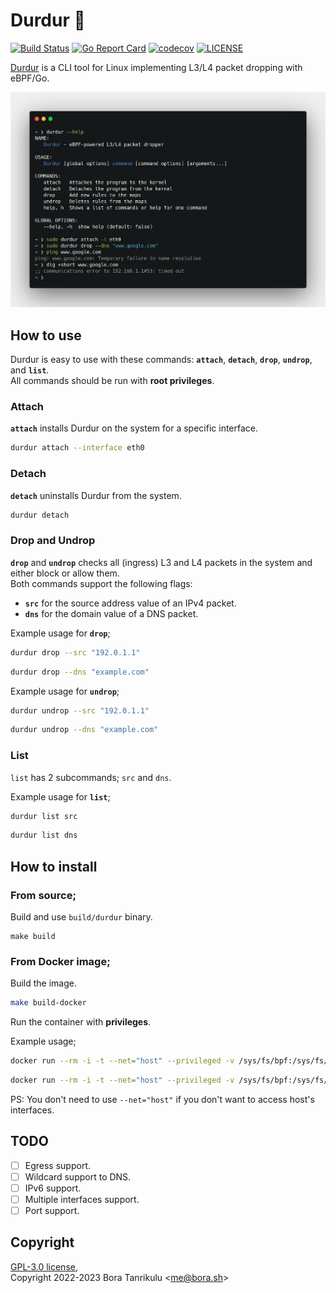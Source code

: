 # Durdur 🐝

[![Build Status](https://github.com/boratanrikulu/durdur/actions/workflows/test.yml/badge.svg)](https://github.com/boratanrikulu/durdur/actions?query=branch%3Amain)
[![Go Report Card](https://goreportcard.com/badge/github.com/boratanrikulu/durdur)](https://goreportcard.com/report/github.com/boratanrikulu/durdur)
[![codecov](https://codecov.io/gh/boratanrikulu/durdur/branch/main/graph/badge.svg?token=3ACWW3Y2A0)](https://codecov.io/gh/boratanrikulu/durdur)
[![LICENSE](https://img.shields.io/github/license/boratanrikulu/durdur.svg)](https://github.com/boratanrikulu/durdur/blob/main/LICENSE)

[Durdur](https://www.youtube.com/watch?v=sF0QweCoaMo) is a CLI tool for Linux implementing L3/L4 packet dropping with eBPF/Go.

![example](doc/example.png)

## How to use

Durdur is easy to use with these commands: **`attach`**, **`detach`**, **`drop`**, **`undrop`**, and **`list`**.  
All commands should be run with **root privileges**.

### Attach

**`attach`** installs Durdur on the system for a specific interface.

```sh
durdur attach --interface eth0
```

### Detach

**`detach`** uninstalls Durdur from the system.

```sh
durdur detach
```

### Drop and Undrop

**`drop`** and **`undrop`** checks all (ingress) L3 and L4 packets in the system and either block or allow them.  
Both commands support the following flags:  

- **`src`** for the source address value of an IPv4 packet.
- **`dns`** for the domain value of a DNS packet.

Example usage for **`drop`**;

```sh
durdur drop --src "192.0.1.1"
```

```sh
durdur drop --dns "example.com"
```

Example usage for **`undrop`**;

```sh
durdur undrop --src "192.0.1.1"
```

```sh
durdur undrop --dns "example.com"
```

### List

`list` has 2 subcommands; `src` and `dns`.

Example usage for **`list`**;
```sh
durdur list src
```  
```sh
durdur list dns
```

## How to install

### From source;

Build and use `build/durdur` binary.

```
make build
```

### From Docker image;

Build the image.  
```sh
make build-docker
```

Run the container with **privileges**.  

Example usage;  

```sh
docker run --rm -i -t --net="host" --privileged -v /sys/fs/bpf:/sys/fs/bpf durdur -- attach -i eth0
```

```sh
docker run --rm -i -t --net="host" --privileged -v /sys/fs/bpf:/sys/fs/bpf durdur -- drop --dns "example"
```

PS: You don't need to use `--net="host"` if you don't want to access host's interfaces.

## TODO

- [ ] Egress support.
- [ ] Wildcard support to DNS.
- [ ] IPv6 support.
- [ ] Multiple interfaces support.
- [ ] Port support.

## Copyright

[GPL-3.0 license](https://github.com/boratanrikulu/durdur/blob/main/LICENSE),  
Copyright 2022-2023 Bora Tanrikulu <[me@bora.sh](mailto:me@bora.sh)>
